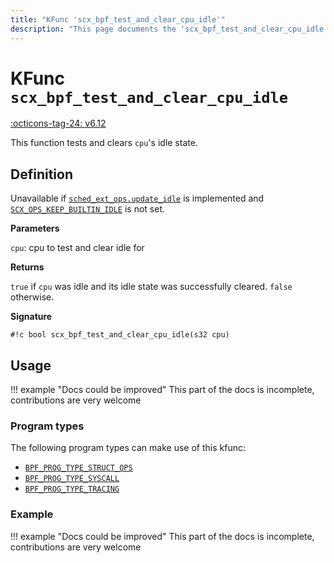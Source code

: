 ```yaml
---
title: "KFunc 'scx_bpf_test_and_clear_cpu_idle'"
description: "This page documents the 'scx_bpf_test_and_clear_cpu_idle' eBPF kfunc, including its definition, usage, program types that can use it, and examples."
---
```

# KFunc `scx_bpf_test_and_clear_cpu_idle`

<!-- [FEATURE_TAG](scx_bpf_test_and_clear_cpu_idle) -->
[:octicons-tag-24: v6.12](https://github.com/torvalds/linux/commit/f0e1a0643a59bf1f922fa209cec86a170b784f3f)
<!-- [/FEATURE_TAG] -->

This function tests and clears `cpu`'s idle state.

## Definition

Unavailable if [`sched_ext_ops.update_idle`](../program-type/BPF_PROG_TYPE_STRUCT_OPS/sched_ext_ops.md#update_idle) is implemented and [`SCX_OPS_KEEP_BUILTIN_IDLE`](../program-type/BPF_PROG_TYPE_STRUCT_OPS/sched_ext_ops.md#scx_ops_keep_builtin_idle) is not set.

**Parameters**

`cpu`: cpu to test and clear idle for

**Returns**

`true` if `cpu` was idle and its idle state was successfully cleared. `false` otherwise.

**Signature**

<!-- [KFUNC_DEF] -->
`#!c bool scx_bpf_test_and_clear_cpu_idle(s32 cpu)`
<!-- [/KFUNC_DEF] -->

## Usage

!!! example "Docs could be improved"
    This part of the docs is incomplete, contributions are very welcome

### Program types

The following program types can make use of this kfunc:

<!-- [KFUNC_PROG_REF] -->
- [`BPF_PROG_TYPE_STRUCT_OPS`](../program-type/BPF_PROG_TYPE_STRUCT_OPS.md)
- [`BPF_PROG_TYPE_SYSCALL`](../program-type/BPF_PROG_TYPE_SYSCALL.md)
- [`BPF_PROG_TYPE_TRACING`](../program-type/BPF_PROG_TYPE_TRACING.md)
<!-- [/KFUNC_PROG_REF] -->

### Example

!!! example "Docs could be improved"
    This part of the docs is incomplete, contributions are very welcome

